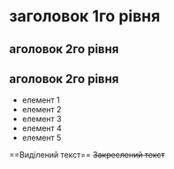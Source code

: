 # заголовок 1го рівня
## аголовок 2го рівня
## аголовок 2го рівня
* елемент 1
* елемент 2
* елемент 3
* елемент 4
* елемент 5

==Виділений текст==
~~Закреслений текст~~ 